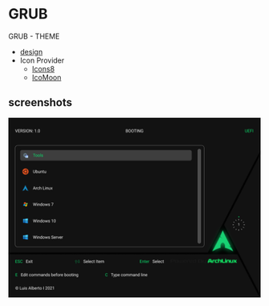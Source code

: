 # GRUB
GRUB - THEME

* [design](https://www.figma.com/file/4btxMqbSWLpXIvdKUCH9F2/GRUB)
* Icon Provider
    * [Icons8](https://icons8.com/)
    * [IcoMoon](https://icomoon.io/)


## screenshots
![screenshot](./screenshot.png)
